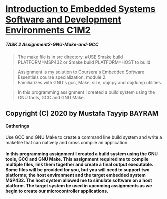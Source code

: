 # [Introduction to Embedded Systems Software and Development Environments C1M2](https://www.coursera.org/learn/introduction-embedded-systems)


##### TASK 2 Assignment2-GNU-Make-and-GCC
> The make file is in src directory. #USE $make build PLATFORM=MSP432 or $make build PLATFORM=HOST to build  

> Assignment is my solution to Coursera's Embedded Software Essentials course specialization, module 2.  
  Familiarizes with GNU's gcc, Make, size, objcpy and objdump utilities.

> In this programming assignment I created a build system using the GNU tools, GCC and GNU Make. 


## Copyright (C) 2020 by Mustafa Tayyip BAYRAM  
 

#### Gatherings
Use GCC and GNU Make to create a command line build system and write a makefile that can natively and cross compile an application.  


#### In this programming assignment I created a build system using the GNU tools, GCC and GNU Make. This assignment required me to compile multiple files, link them together and create a final output executable. Some files will be provided for you, but you will need to support two platforms; the host environment and the target embedded system MSP432. The host system allowed me to simulate software on a host platform. The target system be used in upcoming assignments as we begin to create our microcontroller applications.

